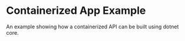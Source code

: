 # Containerized App Example
An example showing how a containerized API can be built using dotnet core.  
